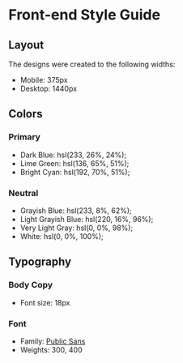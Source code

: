 # Front-end Style Guide

## Layout

The designs were created to the following widths:

- Mobile: 375px
- Desktop: 1440px

## Colors

### Primary

- Dark Blue: hsl(233, 26%, 24%);
- Lime Green: hsl(136, 65%, 51%);
- Bright Cyan: hsl(192, 70%, 51%);

### Neutral

- Grayish Blue: hsl(233, 8%, 62%);
- Light Grayish Blue: hsl(220, 16%, 96%);
- Very Light Gray: hsl(0, 0%, 98%);
- White: hsl(0, 0%, 100%);

## Typography

### Body Copy

- Font size: 18px

### Font

- Family: [Public Sans](https://fonts.google.com/specimen/Public+Sans)
- Weights: 300, 400
